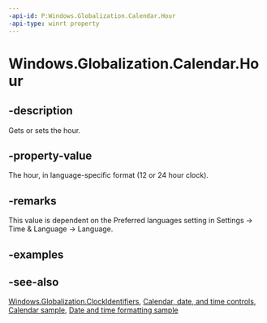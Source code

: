 ```yaml
---
-api-id: P:Windows.Globalization.Calendar.Hour
-api-type: winrt property
---
```


<!-- Property syntax
public int Hour { get;  set; }
-->

# Windows.Globalization.Calendar.Hour

## -description

Gets or sets the hour.

## -property-value

The hour, in language-specific format (12 or 24 hour clock).

## -remarks

This value is dependent on the Preferred languages setting in Settings -> Time & Language -> Language.

## -examples

## -see-also

[Windows.Globalization.ClockIdentifiers](clockidentifiers.md), [Calendar, date, and time controls](/windows/uwp/design/controls-and-patterns/date-and-time), [Calendar sample](https://github.com/Microsoft/Windows-universal-samples/tree/master/Samples/Calendar), [Date and time formatting sample](https://github.com/microsoft/Windows-universal-samples/tree/master/Samples/DateTimeFormatting)
